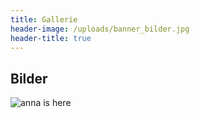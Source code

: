 ```yaml
---
title: Gallerie
header-image: /uploads/banner_bilder.jpg
header-title: true
---
```

## Bilder

![anna is here](/uploads/practicing_loving_kindness.jpg "image path should work with anna")
